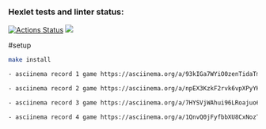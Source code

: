 ### Hexlet tests and linter status:
[![Actions Status](https://github.com/a-shein/fullstack-javascript-project-44/workflows/hexlet-check/badge.svg)](https://github.com/a-shein/fullstack-javascript-project-44/actions)
<a href="https://codeclimate.com/github/a-shein/fullstack-javascript-project-44/maintainability"><img src="https://api.codeclimate.com/v1/badges/0075c5cd564e1c363f66/maintainability" /></a>

#setup
```sh
make install

- asciinema record 1 game https://asciinema.org/a/93kIGa7WYiO0zenTidaTmJO1U

- asciinema record 2 game https://asciinema.org/a/npEX3KzkF2rvk6vpXPyYKcjNn

- asciinema record 3 game https://asciinema.org/a/7HYSVjWAhui96LRoajuo64a2Q

- asciinema record 4 game https://asciinema.org/a/1QnvQ0jFyfbbXU8CxNozTeG4f
```